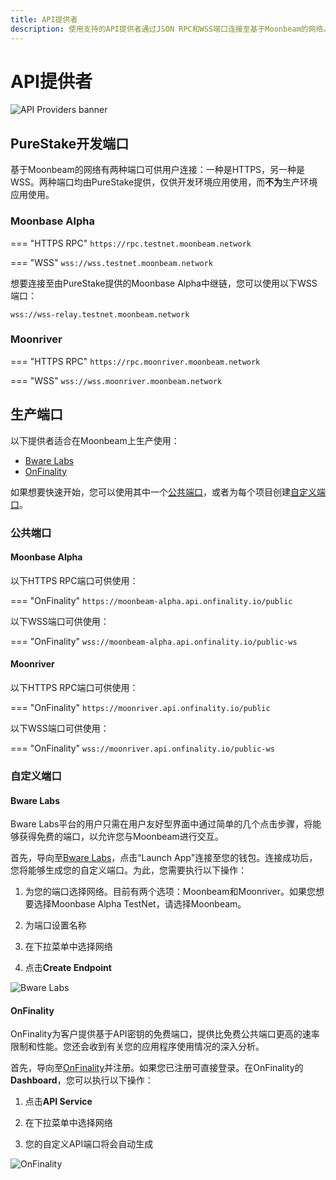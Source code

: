 ```yaml
---
title: API提供者
description: 使用支持的API提供者通过JSON RPC和WSS端口连接至基于Moonbeam的网络。
---
```


# API提供者

![API Providers banner](/images/builders/get-started/endpoints/endpoints-banner.png)

## PureStake开发端口

基于Moonbeam的网络有两种端口可供用户连接：一种是HTTPS，另一种是WSS。两种端口均由PureStake提供，仅供开发环境应用使用，而**不为**生产环境应用使用。

### Moonbase Alpha

=== "HTTPS RPC"
    ```
    https://rpc.testnet.moonbeam.network
    ```

=== "WSS"
    ```
    wss://wss.testnet.moonbeam.network
    ```

想要连接至由PureStake提供的Moonbase Alpha中继链，您可以使用以下WSS端口：

```
wss://wss-relay.testnet.moonbeam.network
```

### Moonriver

=== "HTTPS RPC"
    ```
    https://rpc.moonriver.moonbeam.network
    ```

=== "WSS"
    ```
    wss://wss.moonriver.moonbeam.network
    ```

## 生产端口

以下提供者适合在Moonbeam上生产使用：

- [Bware Labs](https://bwarelabs.com/)
- [OnFinality](https://onfinality.io/)

如果想要快速开始，您可以使用其中一个[公共端口](#public-endpoints)，或者为每个项目创建[自定义端口](#custom-endpoints)。

### 公共端口

#### Moonbase Alpha

以下HTTPS RPC端口可供使用：

=== "OnFinality"
    ```
    https://moonbeam-alpha.api.onfinality.io/public
    ```

以下WSS端口可供使用：

=== "OnFinality"
    ```
    wss://moonbeam-alpha.api.onfinality.io/public-ws
    ```

#### Moonriver

以下HTTPS RPC端口可供使用：

=== "OnFinality"
    ```
    https://moonriver.api.onfinality.io/public
    ```

以下WSS端口可供使用：

=== "OnFinality"
    ```
    wss://moonriver.api.onfinality.io/public-ws
    ```

### 自定义端口

#### Bware Labs

Bware Labs平台的用户只需在用户友好型界面中通过简单的几个点击步骤，将能够获得免费的端口，以允许您与Moonbeam进行交互。

首先，导向至[Bware Labs](https://app.bwarelabs.com/)，点击“Launch App"连接至您的钱包。连接成功后，您将能够生成您的自定义端口。为此，您需要执行以下操作：

1. 为您的端口选择网络。目前有两个选项：Moonbeam和Moonriver。如果您想要选择Moonbase Alpha TestNet，请选择Moonbeam。

2. 为端口设置名称

3. 在下拉菜单中选择网络

4. 点击**Create Endpoint**

![Bware Labs](/images/builders/get-started/endpoints/endpoints-1.png)

#### OnFinality

OnFinality为客户提供基于API密钥的免费端口，提供比免费公共端口更高的速率限制和性能。您还会收到有关您的应用程序使用情况的深入分析。

首先，导向至[OnFinality](https://onfinality.io/)并注册。如果您已注册可直接登录。在OnFinality的**Dashboard**，您可以执行以下操作：

1. 点击**API Service**

2. 在下拉菜单中选择网络

3. 您的自定义API端口将会自动生成

![OnFinality](/images/builders/get-started/endpoints/endpoints-2.png)
